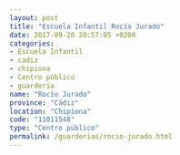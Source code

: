 ```yaml
---
layout: post
title: "Escuela Infantil Rocío Jurado"
date: 2017-09-20 20:57:05 +0200
categories:
- Escuela Infantil
- cadiz
- chipiona
- Centro público
- guarderia
name: "Rocío Jurado"
province: "Cádiz"
location: "Chipiona"
code: "11011548"
type: "Centro público"
permalink: /guarderias/rocio-jurado.html
---
```

